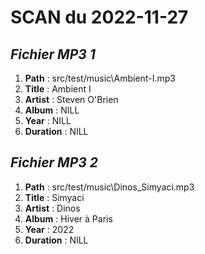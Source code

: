 # SCAN du 2022\-11\-27
## *Fichier MP3 1*

   1. **Path** : src/test/music\\Ambient\-I\.mp3
   1. **Title** : Ambient I
   1. **Artist** : Steven O'Brien
   1. **Album** : NILL
   1. **Year** : NILL
   1. **Duration** : NILL


## *Fichier MP3 2*

   1. **Path** : src/test/music\\Dinos\_Simyaci\.mp3
   1. **Title** : Simyaci
   1. **Artist** : Dinos
   1. **Album** : Hiver à Paris
   1. **Year** : 2022
   1. **Duration** : NILL